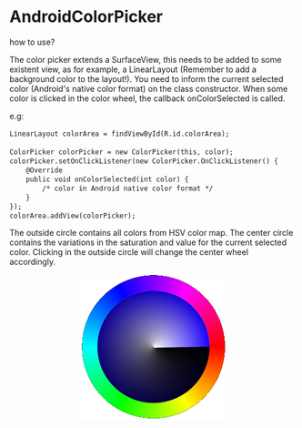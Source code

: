 # AndroidColorPicker

how to use?

The color picker extends a SurfaceView, this needs to be added to some existent view, as for example, a LinearLayout (Remember to add a background color to the layout!).
You need to inform the current selected color (Android's native color format) on the class constructor.
When some color is clicked in the color wheel, the callback onColorSelected is called.

e.g:

```
LinearLayout colorArea = findViewById(R.id.colorArea);

ColorPicker colorPicker = new ColorPicker(this, color);
colorPicker.setOnClickListener(new ColorPicker.OnClickListener() {
	@Override
	public void onColorSelected(int color) {
		/* color in Android native color format */
	}
});
colorArea.addView(colorPicker);
```

The outside circle contains all colors from HSV color map. The center circle contains the variations in the saturation and value for the current selected color. Clicking in the outside circle will change the center wheel accordingly.

<p align="center"> 
<img src="colorwheel.png">
</p>

